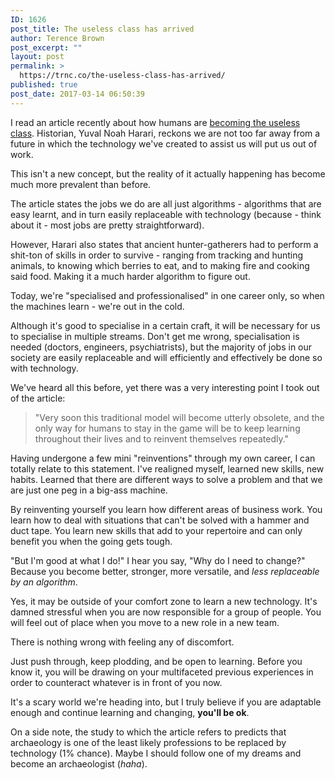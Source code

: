 ```yaml
---
ID: 1626
post_title: The useless class has arrived
author: Terence Brown
post_excerpt: ""
layout: post
permalink: >
  https://trnc.co/the-useless-class-has-arrived/
published: true
post_date: 2017-03-14 06:50:39
---
```

I read an article recently about how humans are <a href="http://ideas.ted.com/the-rise-of-the-useless-class/" target="_blank">becoming the useless class</a>. Historian, Yuval Noah Harari, reckons we are not too far away from a future in which the technology we&#39;ve created to assist us will put us out of work.

This isn&#39;t a new concept, but the reality of it actually happening has become much more prevalent than before.

The article states the jobs we do are all just algorithms - algorithms that are easy learnt, and in turn easily replaceable with technology (because - think about it - most jobs are pretty straightforward).

However, Harari also states that ancient hunter-gatherers had to perform a shit-ton of skills in order to survive - ranging from tracking and hunting animals, to knowing which berries to eat, and to making fire and cooking said food. Making it a much harder algorithm to figure out.

Today, we&#39;re &quot;specialised and professionalised&quot; in one career only, so when the machines learn - we&#39;re out in the cold.

Although it&#39;s good to specialise in a certain craft, it will be necessary for us to specialise in multiple streams. Don&#39;t get me wrong, specialisation is needed (doctors, engineers, psychiatrists), but the majority of jobs in our society are easily replaceable and will efficiently and effectively be done so with technology.

We&#39;ve heard all this before, yet there was a very interesting point I took out of the article:

<blockquote>
&quot;Very soon this traditional model will become utterly obsolete, and the only way for humans to stay in the game will be to keep learning throughout their lives and to reinvent themselves repeatedly.&quot;</p></blockquote>

Having undergone a few mini &quot;reinventions&quot; through my own career, I can totally relate to this statement. I&#39;ve realigned myself, learned new skills, new habits. Learned that there are different ways to solve a problem and that we are just one peg in a big-ass machine.

By reinventing yourself you learn how different areas of business work. You learn how to deal with situations that can&#39;t be solved with a hammer and duct tape. You learn new skills that add to your repertoire and can only benefit you when the going gets tough.

&quot;But I&#39;m good at what I do!&quot; I hear you say, &quot;Why do I need to change?&quot; Because you become better, stronger, more versatile, and <em>less replaceable by an algorithm</em>.

Yes, it may be outside of your comfort zone to learn a new technology. It&#39;s damned stressful when you are now responsible for a group of people. You will feel out of place when you move to a new role in a new team.

There is nothing wrong with feeling any of discomfort.

Just push through, keep plodding, and be open to learning. Before you know it, you will be drawing on your multifaceted previous experiences in order to counteract whatever is in front of you now.

It&#39;s a scary world we&#39;re heading into, but I truly believe if you are adaptable enough and continue learning and changing, <strong>you&#39;ll be ok</strong>.

On a side note, the study to which the article refers to predicts that archaeology is one of the least likely professions to be replaced by technology (1% chance). Maybe I should follow one of my dreams and become an archaeologist (<em>haha</em>).